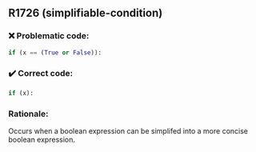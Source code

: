 ## R1726 (simplifiable-condition)

### :x: Problematic code:

```python
if (x == (True or False)): 
```

### :heavy_check_mark: Correct code:

```python
if (x):
```

### Rationale:

Occurs when a boolean expression can be simplifed into a more concise boolean expression.   
